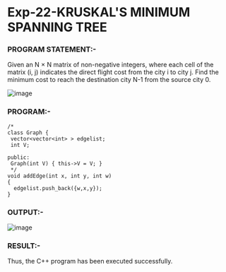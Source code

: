 # Exp-22-KRUSKAL'S MINIMUM SPANNING TREE

### PROGRAM STATEMENT:-
Given an N × N matrix of non-negative integers, where each cell of the matrix (i, j) 
indicates the direct flight cost from the city i to city j. Find the minimum cost to reach the 
destination city N-1 from the source city 0.

![image](https://github.com/ManiKandan228/19CS401/assets/119160414/d6ca3656-b1f7-42d7-a052-0c08964ec083)

### PROGRAM:-
```
/* 
class Graph { 
 vector<vector<int> > edgelist; 
 int V; 
 
public: 
 Graph(int V) { this->V = V; } 
 */ 
void addEdge(int x, int y, int w) 
{ 
  edgelist.push_back({w,x,y}); 
} 
```
### OUTPUT:-
![image](https://github.com/ManiKandan228/19CS401/assets/119160414/9394ade6-bf2b-485d-b207-2a7070adf1ec)

### RESULT:-
Thus, the C++ program has been executed successfully. 
